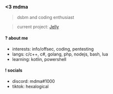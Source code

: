 ### <3 mdma

> dsbm and coding enthusiast

> current project: [Jelly](https://github.com/6kp/Jelly)

#### ? about me
- interests: info/offsec, coding, pentesting
- langs: c/c++, c#, golang, php, nodejs, bash, lua
- learning: kotlin, powershell

#### ! socials
- discord: mdma#1000
- tiktok: hexalogical
